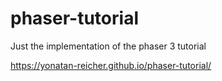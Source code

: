 # phaser-tutorial
Just the implementation of the phaser 3 tutorial

https://yonatan-reicher.github.io/phaser-tutorial/
